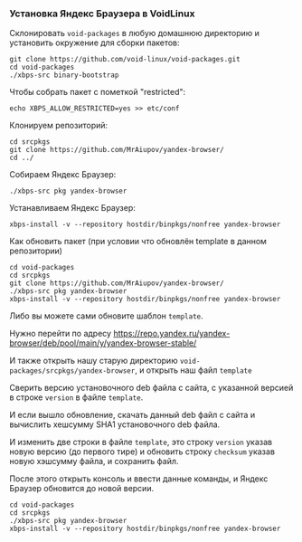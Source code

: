 ### Установка Яндекс Браузера в VoidLinux

Склонировать `void-packages` в любую домашнюю директорию и установить окружение для сборки пакетов:
```
git clone https://github.com/void-linux/void-packages.git
cd void-packages
./xbps-src binary-bootstrap
```

Чтобы собрать пакет с пометкой "restricted":
```
echo XBPS_ALLOW_RESTRICTED=yes >> etc/conf
```

Клонируем репозиторий:
```
cd srcpkgs
git clone https://github.com/MrAiupov/yandex-browser/
cd ../
```

Собираем Яндекс Браузер:
```
./xbps-src pkg yandex-browser
```

Устанавливаем Яндекс Браузер:

```
xbps-install -v --repository hostdir/binpkgs/nonfree yandex-browser
```

Как обновить пакет (при условии что обновлён template в данном репозитории)

```
cd void-packages
cd srcpkgs
git clone https://github.com/MrAiupov/yandex-browser/
./xbps-src pkg yandex-browser
xbps-install -v --repository hostdir/binpkgs/nonfree yandex-browser
```

Либо вы можете сами обновите шаблон `template`.

Нужно перейти по адресу https://repo.yandex.ru/yandex-browser/deb/pool/main/y/yandex-browser-stable/

И также открыть нашу старую директорию `void-packages/srcpkgs/yandex-browser`, и открыть наш файл `template`

Сверить версию установочного deb файла с сайта, с указанной версией в строке `version` в файле `template`.

И если вышло обновление, скачать данный deb файл с сайта и вычислить хешсумму SHA1 установочного deb файла.

И изменить две строки в файле `template`, это строку `version` указав новую версию (до первого тире) и обновить строку `checksum` указав новую хэшсумму файла, и сохранить файл.

После этого открыть консоль и ввести данные команды, и Яндекс Браузер обновится до новой версии.

```
cd void-packages
cd srcpkgs
./xbps-src pkg yandex-browser
xbps-install -v --repository hostdir/binpkgs/nonfree yandex-browser
```
